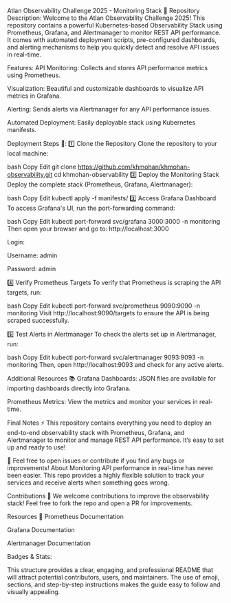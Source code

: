 Atlan Observability Challenge 2025 - Monitoring Stack 🚀
Repository Description:
Welcome to the Atlan Observability Challenge 2025! This repository contains a powerful Kubernetes-based Observability Stack using Prometheus, Grafana, and Alertmanager to monitor REST API performance. It comes with automated deployment scripts, pre-configured dashboards, and alerting mechanisms to help you quickly detect and resolve API issues in real-time.

Features:
API Monitoring: Collects and stores API performance metrics using Prometheus.

Visualization: Beautiful and customizable dashboards to visualize API metrics in Grafana.

Alerting: Sends alerts via Alertmanager for any API performance issues.

Automated Deployment: Easily deployable stack using Kubernetes manifests.

Deployment Steps 🚀:
1️⃣ Clone the Repository
Clone the repository to your local machine:

bash
Copy
Edit
git clone https://github.com/khmohan/khmohan-observability.git
cd khmohan-observability
2️⃣ Deploy the Monitoring Stack
Deploy the complete stack (Prometheus, Grafana, Alertmanager):

bash
Copy
Edit
kubectl apply -f manifests/
3️⃣ Access Grafana Dashboard
To access Grafana's UI, run the port-forwarding command:

bash
Copy
Edit
kubectl port-forward svc/grafana 3000:3000 -n monitoring
Then open your browser and go to: http://localhost:3000

Login:

Username: admin

Password: admin

4️⃣ Verify Prometheus Targets
To verify that Prometheus is scraping the API targets, run:

bash
Copy
Edit
kubectl port-forward svc/prometheus 9090:9090 -n monitoring
Visit http://localhost:9090/targets to ensure the API is being scraped successfully.

5️⃣ Test Alerts in Alertmanager
To check the alerts set up in Alertmanager, run:

bash
Copy
Edit
kubectl port-forward svc/alertmanager 9093:9093 -n monitoring
Then, open http://localhost:9093 and check for any active alerts.

Additional Resources 📚
Grafana Dashboards: JSON files are available for importing dashboards directly into Grafana.

Prometheus Metrics: View the metrics and monitor your services in real-time.

Final Notes ⚡
This repository contains everything you need to deploy an end-to-end observability stack with Prometheus, Grafana, and Alertmanager to monitor and manage REST API performance. It’s easy to set up and ready to use!

💬 Feel free to open issues or contribute if you find any bugs or improvements!
About
Monitoring API performance in real-time has never been easier. This repo provides a highly flexible solution to track your services and receive alerts when something goes wrong.

Contributions 🌱
We welcome contributions to improve the observability stack! Feel free to fork the repo and open a PR for improvements.

Resources 🔗
Prometheus Documentation

Grafana Documentation

Alertmanager Documentation

Badges & Stats:



This structure provides a clear, engaging, and professional README that will attract potential contributors, users, and maintainers. The use of emoji, sections, and step-by-step instructions makes the guide easy to follow and visually appealing.


